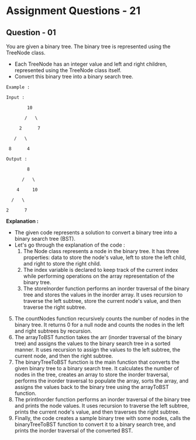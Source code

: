 # **Assignment Questions - 21**
## **Question - 01**

You are given a binary tree. The binary tree is represented using the TreeNode class. 
- Each TreeNode has an integer value and left and right children, represented using the TreeNode class itself. 
- Convert this binary tree into a binary search tree.

```
Example :

Input :

        10

       /   \

     2      7

   /   \

 8      4

Output :

        8

      /   \

    4     10

  /   \

2      7
```

**Explanation :**
- The given code represents a solution to convert a binary tree into a binary search tree (BST). 
- Let's go through the explanation of the code :
  1. The Node class represents a node in the binary tree. It has three properties: data to store the node's value, left to store the left child, and right to store the right child.
  2. The index variable is declared to keep track of the current index while performing operations on the array representation of the binary tree.
  3. The storeInorder function performs an inorder traversal of the binary tree and stores the values in the inorder array. It uses recursion to traverse the left subtree, store the current node's value, and then traverse the right subtree.
5. The countNodes function recursively counts the number of nodes in the binary tree. It returns 0 for a null node and counts the nodes in the left and right subtrees by recursion.
6. The arrayToBST function takes the arr (inorder traversal of the binary tree) and assigns the values to the binary search tree in a sorted manner. It uses recursion to assign the values to the left subtree, the current node, and then the right subtree.
7. The binaryTreeToBST function is the main function that converts the given binary tree to a binary search tree. It calculates the number of nodes in the tree, creates an array to store the inorder traversal, performs the inorder traversal to populate the array, sorts the array, and assigns the values back to the binary tree using the arrayToBST function.
8. The printInorder function performs an inorder traversal of the binary tree and prints the node values. It uses recursion to traverse the left subtree, prints the current node's value, and then traverses the right subtree.
9. Finally, the code creates a sample binary tree with some nodes, calls the binaryTreeToBST function to convert it to a binary search tree, and prints the inorder traversal of the converted BST.